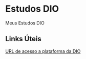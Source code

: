 # Estudos DIO
Meus Estudos DIO
## Links Úteis
[URL de acesso a plataforma da DIO](https://www.dio.me/)
